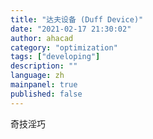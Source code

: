 ```yaml
---
title: "达夫设备 (Duff Device)"
date: "2021-02-17 21:30:02"
author: ahacad
category: "optimization"
tags: ["developing"]
description: ""
language: zh
mainpanel: true
published: false
---
```


奇技淫巧
